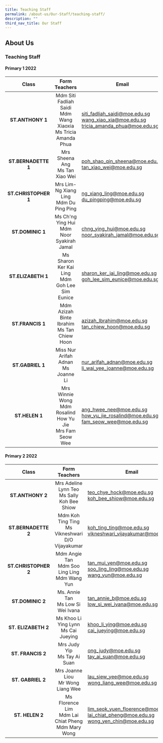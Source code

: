 ```yaml
---
title: Teaching Staff
permalink: /about-us/Our-Staff/teaching-staff/
description: ""
third_nav_title: Our Staff
---
```

## About Us

### Teaching Staff

#### Primary 1 2022

| **Class** | **Form Teachers** | **Email** |
|:---:|:---:|---|
| **ST.ANTHONY 1** | Mdm Siti Fadliah Saidi<br>Mdm Wang Xiaoxia<br>Ms Tricia Amanda Phua | [siti_fadliah_saidi@moe.edu.sg](mailto:siti_fadliah_saidi@moe.edu.sg)<br>[wang_xiao_xia@moe.edu.sg](mailto:wang_xiao_xia@moe.edu.sg)<br>[tricia_amanda_phua@moe.edu.sg](mailto:tricia_amanda_phua@moe.edu.sg) |
| **ST.BERNADETTE 1** | Mrs Sheena Ang<br>Ms Tan Xiao Wei | [poh_shao_qin_sheena@moe.edu.sg](mailto:poh_shao_qin_sheena@moe.edu.sg)<br>[tan_xiao_wei@moe.edu.sg](mailto:tan_xiao_wei@moe.edu.sg) |
|**ST.CHRISTOPHER 1** | Mrs Lim- Ng Xiang Ling<br>Mdm Du Ping Ping | [ng_xiang_ling@moe.edu.sg](mailto:ng_xiang_ling@moe.edu.sg)<br>[du_pingping@moe.edu.sg](mailto:du_pingping@moe.edu.sg) |
|**ST.DOMINIC 1**| Ms Ch'ng Ying Hui<br>Mdm Noor Syakirah Jamal | [chng_ying_hui@moe.edu.sg](mailto:chng_ying_hui@moe.edu.sg)<br>[noor_syakirah_jamal@moe.edu.sg](mailto:noor_syakirah_jamal@moe.edu.sg) |
|**ST.ELIZABETH 1** | Ms Sharon Ker Kai Ling<br>Mdm Goh Lee Sim Eunice | [sharon_ker_jai_ling@moe.edu.sg](mailto:sharon_ker_jai_ling@moe.edu.sg)<br>[goh_lee_sim_eunice@moe.edu.sg](mailto:goh_lee_sim_eunice@moe.edu.sg) |
|**ST.FRANCIS 1** | Mdm Azizah Binte Ibrahim<br>Ms Tan Chiew Hoon | [azizah_Ibrahim@moe.edu.sg](mailto:azizah_Ibrahim@moe.edu.sg)<br>[tan_chiew_hoon@moe.edu.sg](mailto:tan_chiew_hoon@moe.edu.sg) | 
|**ST.GABRIEL 1** | Miss Nur Arifah Adnan<br>Ms Joanne Li | [nur_arifah_adnan@moe.edu.sg](mailto:nur_arifah_adnan@moe.edu.sg)<br>[li_wai_yee_joanne@moe.edu.sg](mailto:li_wai_yee_joanne@moe.edu.sg) |
|**ST.HELEN 1** | Mrs Winnie Wong<br>Mdm Rosalind How Yu Jie<br>Mrs Fam Seow Wee | [ang_hwee_nee@moe.edu.sg](mailto:ang_hwee_nee@moe.edu.sg)<br>[how_yu_jie_rosalind@moe.edu.sg](mailto:how_yu_jie_rosalind@moe.edu.sg)<br>[fam_seow_wee@moe.edu.sg](mailto:fam_seow_wee@moe.edu.sg)

#### Primary 2 2022

| **Class** | **Form Teachers** | **Email** |
|:---:|:---:|---|
| **ST.ANTHONY 2** |Mrs Adeline Lynn Teo<br>Ms Sally Koh Bee Shiow | [teo_chye_hock@moe.edu.sg](mailto:teo_chye_hock@moe.edu.s)<br>[koh_bee_shiow@moe.edu.sg](mailto:koh_bee_shiow@moe.edu.sg)|
| **ST.BERNADETTE 2** |Mdm Koh Ting Ting<br>Ms Vikneshwari D/O Vijayakumar | [koh_ting_ting@moe.edu.sg](mailto:koh_ting_ting@moe.edu.sg)<br>[vikneshwari_vijayakumar@moe.edu.sg](mailto:vikneshwari_vijayakumar@moe.edu.sg)|
|**ST.CHRISTOPHER 2**|Mdm Angie Tan<br>Mdm Soo Ling Ling<br>Mdm Wang Yun|[tan_mui_yen@moe.edu.sg](mailto:tan_mui_yen@moe.edu.sg)<br>[soo_ling_ling@moe.edu.sg](mailto:soo_ling_ling@moe.edu.sg)<br>[wang_yun@moe.edu.sg](mailto:wang_yun@moe.edu.sg)|
|**ST.DOMINIC 2**|Ms. Annie Tan<br>Ms Low Si Wei Ivana|[tan_annie_b@moe.edu.sg](mailto:tan_annie_b@moe.edu.sg)<br>[low_si_wei_ivana@moe.edu.sg](mailto:low_si_wei_ivana@moe.edu.sg)|
|**ST. ELIZABETH 2**|Ms Khoo Li Ying Lynn<br>Ms Cai Jueying|[khoo_li_ying@moe.edu.sg](mailto:khoo_li_ying@moe.edu.sg)<br>[cai_jueying@moe.edu.sg](mailto:cai_jueying@moe.edu.sg)|
|**ST. FRANCIS 2**|Mrs Judy Yip<br>Ms Tay Ai Suan|[ong_judy@moe.edu.sg](mailto:ong_judy@moe.edu.sg)<br>[tay_ai_suan@moe.edu.sg](mailto:tay_ai_suan@moe.edu.sg)|
|**ST. GABRIEL 2**|Mrs Joanne Liou<br>Mr Wong Liang Wee|[lau_siew_yee@moe.edu.sg](mailto:lau_siew_yee@moe.edu.sg)<br>[wong_liang_wee@moe.edu.sg](mailto:wong_liang_wee@moe.edu.sg)|
|**ST. HELEN 2**|Ms Florence Lim<br>Mdm Lai Chiat Pheng<br>Mdm Mary Wong|[lim_seok_yuen_floerence@moe.edu.sg](mailto:lim_seok_yuen_floerence@moe.edu.sg)<br>[lai_chiat_pheng@moe.edu.sg](mailto:lai_chiat_pheng@moe.edu.sg)<br>[wong_yen_chin@moe.edu.sg](mailto:wong_yen_chin@moe.edu.sg)